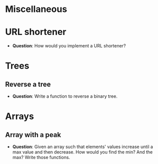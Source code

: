 # Miscellaneous

# URL shortener

* **Question**: How would you implement a URL shortener?

# Trees

## Reverse a tree

* **Question**: Write a function to reverse a binary tree.

# Arrays

## Array with a peak

* **Question**: Given an array such that elements' values increase until a max
  value and then decrease. How would you find the min? And the max? Write
  those functions.
